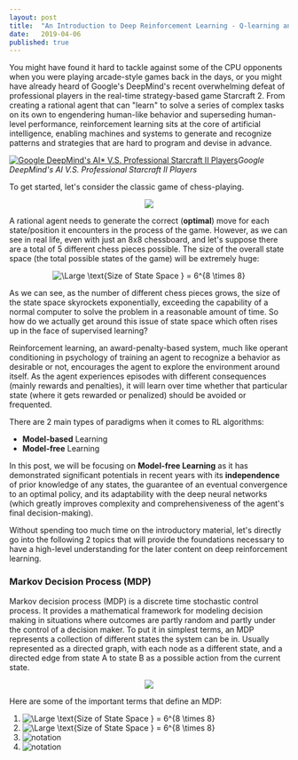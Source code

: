 ```yaml
---
layout: post
title:  "An Introduction to Deep Reinforcement Learning - Q-learning and Double Q-learning"
date:   2019-04-06
published: true
---
```

You might have found it hard to tackle against some of the CPU opponents when you were playing arcade-style games back in the days, or you might have already heard of Google's DeepMind's recent overwhelming defeat of professional players in the real-time strategy-based game Starcraft 2. From creating a rational agent that can "learn" to solve a series of complex tasks on its own to engendering human-like behavior and superseding human-level performance, reinforcement learning sits at the core of artificial intelligence, enabling machines and systems to generate and recognize patterns and strategies that are hard to program and devise in advance.

[![Google DeepMind's AI* V.S. Professional Starcraft II Players](https://i.redd.it/1f64hy10xj201.jpg)](https://www.youtube.com/watch?v=cUTMhmVh1qs&t=2s)*Google DeepMind's AI V.S. Professional Starcraft II Players*


To get started, let's consider the classic game of chess-playing.

<p align="center">
<img src="https://qph.fs.quoracdn.net/main-qimg-1a5328ef6c6f4c82e8db5beb4127317e-c">
</p>

A rational agent needs to generate the correct (**optimal**) move for each state/position it encounters in the process of the game. However, as we can see in real life, even with just an 8x8 chessboard, and let's suppose there are a total of 5 different chess pieces possible. The size of the overall state space (the total possible states of the game) will be extremely huge:

<p align="center">
<img src="https://latex.codecogs.com/svg.latex?\text{Size of State Space } = 6^{8 \times 8}" title="\Large
\text{Size of State Space } = 6^{8 \times 8}"/>
</p>

As we can see, as the number of different chess pieces grows, the size of the state space skyrockets exponentially, exceeding the capability of a normal computer to solve the problem in a reasonable amount of time. So how do we actually get around this issue of state space which often rises up in the face of supervised learning?

Reinforcement learning, an award-penalty-based system, much like operant conditioning in psychology of training an agent to recognize a behavior as desirable or not, encourages the agent to explore the environment around itself. As the agent experiences episodes with different consequences (mainly rewards and penalties), it will learn over time whether that particular state (where it gets rewarded or penalized) should be avoided or frequented. 

There are 2 main types of paradigms when it comes to RL algorithms:
* **Model-based** Learning
* **Model-free** Learning

In this post, we will be focusing on **Model-free Learning** as it has demonstrated significant potentials in recent years with its **independence** of prior knowledge of any states, the guarantee of an eventual convergence to an optimal policy, and its adaptability with the deep neural networks (which greatly improves complexity and comprehensiveness of the agent's final decision-making).

Without spending too much time on the introductory material, let's directly go into the following 2 topics that will provide the foundations necessary to have a high-level understanding for the later content on deep reinforcement learning.

### Markov Decision Process (MDP)
Markov decision process (MDP) is a discrete time stochastic control process. It provides a mathematical framework for modeling decision making in situations where outcomes are partly random and partly under the control of a decision maker. To put it in simplest terms, an MDP represents a collection of different states the system can be in. Usually represented as a directed graph, with each node as a different state, and a directed edge from state A to state B as a possible action from the current state.

<p align="center">
<img src="http://bluehawk.monmouth.edu/rclayton/web-pages/f11-520/mdpf01.png">
</p>

Here are some of the important terms that define an MDP:
<ol>
    <li><img src="https://latex.codecogs.com/svg.latex?R(S_{i}, A_i, S_{i+1}) = \text{Rewards collected by taking action }A_i \text{ from state } S_i \text{ to state } S_{i+1}" title="\Large
\text{Size of State Space } = 6^{8 \times 8}"/></li>
<li><img src="https://latex.codecogs.com/svg.latex?T(S_{i}, A_i, S_{i+1}) = \text{The probability of successfully arriving at the target state by taking action }A_i \text{ from state } S_i \text{ to state } S_{i+1}" title="\Large
\text{Size of State Space } = 6^{8 \times 8}"/></li>
<li><img src="https://latex.codecogs.com/svg.latex?V^*(S) = \text{The optimal total rewards that can be achieved over time by starting from state S}" title="notation"/></li>
<li><img src="https://latex.codecogs.com/svg.latex?Q^*(S, A) = \text{The optimal total rewards that can be achieved by starting in state S, taking action A, and acting optimally henceforth}" title="notation"/></li>
</ol>